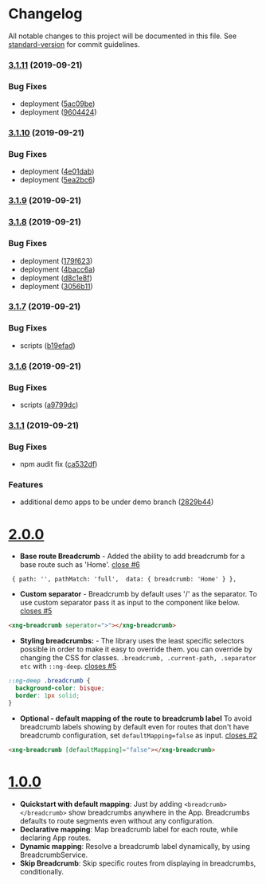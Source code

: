# Changelog

All notable changes to this project will be documented in this file. See [standard-version](https://github.com/conventional-changelog/standard-version) for commit guidelines.

### [3.1.11](https://github.com/udayvunnam/xng-breadcrumb/compare/v3.1.10...v3.1.11) (2019-09-21)


### Bug Fixes

* deployment ([5ac09be](https://github.com/udayvunnam/xng-breadcrumb/commit/5ac09be))
* deployment ([9604424](https://github.com/udayvunnam/xng-breadcrumb/commit/9604424))

### [3.1.10](https://github.com/udayvunnam/xng-breadcrumb/compare/v3.1.9...v3.1.10) (2019-09-21)


### Bug Fixes

* deployment ([4e01dab](https://github.com/udayvunnam/xng-breadcrumb/commit/4e01dab))
* deployment ([5ea2bc6](https://github.com/udayvunnam/xng-breadcrumb/commit/5ea2bc6))

### [3.1.9](https://github.com/udayvunnam/xng-breadcrumb/compare/v3.1.8...v3.1.9) (2019-09-21)

### [3.1.8](https://github.com/udayvunnam/xng-breadcrumb/compare/v3.1.7...v3.1.8) (2019-09-21)

### Bug Fixes

- deployment ([179f623](https://github.com/udayvunnam/xng-breadcrumb/commit/179f623))
- deployment ([4bacc6a](https://github.com/udayvunnam/xng-breadcrumb/commit/4bacc6a))
- deployment ([d8c1e8f](https://github.com/udayvunnam/xng-breadcrumb/commit/d8c1e8f))
- deployment ([3056b11](https://github.com/udayvunnam/xng-breadcrumb/commit/3056b11))

### [3.1.7](https://github.com/udayvunnam/xng-breadcrumb/compare/v3.1.6...v3.1.7) (2019-09-21)

### Bug Fixes

- scripts ([b19efad](https://github.com/udayvunnam/xng-breadcrumb/commit/b19efad))

### [3.1.6](https://github.com/udayvunnam/xng-breadcrumb/compare/v3.1.5...v3.1.6) (2019-09-21)

### Bug Fixes

- scripts ([a9799dc](https://github.com/udayvunnam/xng-breadcrumb/commit/a9799dc))

### [3.1.1](https://github.com/udayvunnam/xng-breadcrumb/compare/v3.1.0...v3.1.1) (2019-09-21)

### Bug Fixes

- npm audit fix ([ca532df](https://github.com/udayvunnam/xng-breadcrumb/commit/ca532df))

### Features

- additional demo apps to be under demo branch ([2829b44](https://github.com/udayvunnam/xng-breadcrumb/commit/2829b44))

<a name="2.0.0"></a>

# [2.0.0](https://github.com/udayvunnam/xng-breadcrumb/releases/tag/v2.0.0)

- **Base route Breadcrumb** -
  Added the ability to add breadcrumb for a base route such as 'Home'. [close #6](https://github.com/udayvunnam/xng-breadcrumb/issues/6)

```
 { path: '', pathMatch: 'full',  data: { breadcrumb: 'Home' } },
```

- **Custom separator** -
  Breadcrumb by default uses '/' as the separator. To use custom separator pass it as input to the component like below. [closes #5](https://github.com/udayvunnam/xng-breadcrumb/issues/5)

```html
<xng-breadcrumb seperator=">"></xng-breadcrumb>
```

- **Styling breadcrumbs:** -
  The library uses the least specific selectors possible in order to make it easy to override them.
  you can override by changing the CSS for classes. `.breadcrumb, .current-path, .separator etc` with `::ng-deep`. [closes #5](https://github.com/udayvunnam/xng-breadcrumb/issues/5)

```css
::ng-deep .breadcrumb {
  background-color: bisque;
  border: 1px solid;
}
```

- **Optional - default mapping of the route to breadcrumb label**
  To avoid breadcrumb labels showing by default even for routes that don't have breadcrumb configuration, set `defaultMapping=false` as input. [closes #2](https://github.com/udayvunnam/xng-breadcrumb/issues/2)

```html
<xng-breadcrumb [defaultMapping]="false"></xng-breadcrumb>
```

<a name="1.0.0"></a>

# [1.0.0](https://github.com/udayvunnam/xng-breadcrumb/releases/tag/v1.0.0)

- **Quickstart with default mapping**: Just by adding `<breadcrumb></breadcrumb>` show breadcrumbs anywhere in the App. Breadcrumbs defaults to route segments even without any configuration.
- **Declarative mapping**: Map breadcrumb label for each route, while declaring App routes.
- **Dynamic mapping**: Resolve a breadcrumb label dynamically, by using BreadcrumbService.
- **Skip Breadcrumb**: Skip specific routes from displaying in breadcrumbs, conditionally.
